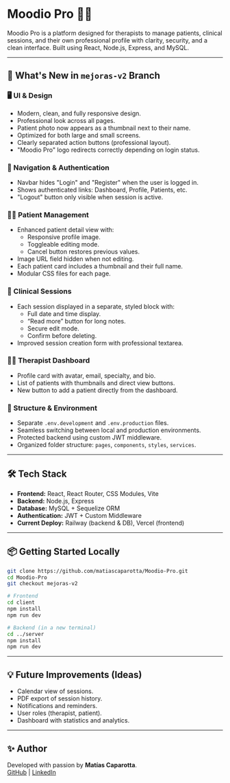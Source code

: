 # Moodio Pro 🧠✨

Moodio Pro is a platform designed for therapists to manage patients, clinical sessions, and their own professional profile with clarity, security, and a clean interface. Built using React, Node.js, Express, and MySQL.

---

## 🚀 What's New in `mejoras-v2` Branch

### 🖥️ UI & Design
- Modern, clean, and fully responsive design.
- Professional look across all pages.
- Patient photo now appears as a thumbnail next to their name.
- Optimized for both large and small screens.
- Clearly separated action buttons (professional layout).
- "Moodio Pro" logo redirects correctly depending on login status.

### 🔐 Navigation & Authentication
- Navbar hides "Login" and "Register" when the user is logged in.
- Shows authenticated links: Dashboard, Profile, Patients, etc.
- "Logout" button only visible when session is active.

### 👩‍⚕️ Patient Management
- Enhanced patient detail view with:
  - Responsive profile image.
  - Toggleable editing mode.
  - Cancel button restores previous values.
- Image URL field hidden when not editing.
- Each patient card includes a thumbnail and their full name.
- Modular CSS files for each page.

### 📝 Clinical Sessions
- Each session displayed in a separate, styled block with:
  - Full date and time display.
  - “Read more” button for long notes.
  - Secure edit mode.
  - Confirm before deleting.
- Improved session creation form with professional textarea.

### 🧑‍⚕️ Therapist Dashboard
- Profile card with avatar, email, specialty, and bio.
- List of patients with thumbnails and direct view buttons.
- New button to add a patient directly from the dashboard.

### 📁 Structure & Environment
- Separate `.env.development` and `.env.production` files.
- Seamless switching between local and production environments.
- Protected backend using custom JWT middleware.
- Organized folder structure: `pages`, `components`, `styles`, `services`.

---

## 🛠️ Tech Stack

- **Frontend:** React, React Router, CSS Modules, Vite
- **Backend:** Node.js, Express
- **Database:** MySQL + Sequelize ORM
- **Authentication:** JWT + Custom Middleware
- **Current Deploy:** Railway (backend & DB), Vercel (frontend)

---

## 📦 Getting Started Locally

```bash
git clone https://github.com/matiascaparotta/Moodio-Pro.git
cd Moodio-Pro
git checkout mejoras-v2

# Frontend
cd client
npm install
npm run dev

# Backend (in a new terminal)
cd ../server
npm install
npm run dev
```

---

## 💡 Future Improvements (Ideas)

- Calendar view of sessions.
- PDF export of session history.
- Notifications and reminders.
- User roles (therapist, patient).
- Dashboard with statistics and analytics.

---

## ✨ Author

Developed with passion by **Matías Caparotta**.  
[GitHub](https://github.com/matiascaparotta) | [LinkedIn](www.linkedin.com/in/matias-caparotta-6ba5a6292)
